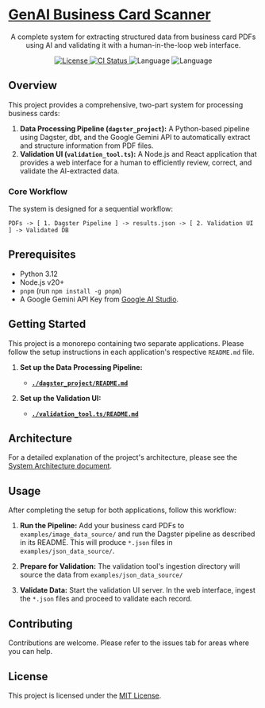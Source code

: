 # [GenAI Business Card Scanner](https://github.com/betsalel-williamson/GenAIBusinessCardScanner)

<p align="center">
  A complete system for extracting structured data from business card PDFs using AI and validating it with a human-in-the-loop web interface.
</p>

<p align="center">
    <a href="https://github.com/betsalel-williamson/GenAIBusinessCardScanner/blob/main/LICENSE">
        <img alt="License" src="https://img.shields.io/github/license/betsalel-williamson/GenAIBusinessCardScanner?style=flat-square&color=blue">
    </a>
    <a href="https://github.com/betsalel-williamson/GenAIBusinessCardScanner/actions/workflows/ci.yml">
        <img alt="CI Status" src="https://github.com/betsalel-williamson/GenAIBusinessCardScanner/actions/workflows/ci.yml/badge.svg">
    </a>
    <img alt="Language" src="https://img.shields.io/github/languages/count/betsalel-williamson/GenAIBusinessCardScanner?style=flat-square">
    <img alt="Language" src="https://img.shields.io/github/languages/top/betsalel-williamson/GenAIBusinessCardScanner?style=flat-square">
</p>

## Overview

This project provides a comprehensive, two-part system for processing business cards:

1. **Data Processing Pipeline (`dagster_project`):** A Python-based pipeline using Dagster, dbt, and the Google Gemini API to automatically extract and structure information from PDF files.
2. **Validation UI (`validation_tool.ts`):** A Node.js and React application that provides a web interface for a human to efficiently review, correct, and validate the AI-extracted data.

### Core Workflow

The system is designed for a sequential workflow:

```text
PDFs -> [ 1. Dagster Pipeline ] -> results.json -> [ 2. Validation UI ] -> Validated DB
```

## Prerequisites

- Python 3.12
- Node.js v20+
- `pnpm` (run `npm install -g pnpm`)
- A Google Gemini API Key from [Google AI Studio](https://aistudio.google.com/apikey).

## Getting Started

This project is a monorepo containing two separate applications. Please follow the setup instructions in each application's respective `README.md` file.

1. **Set up the Data Processing Pipeline:**
    - [**`./dagster_project/README.md`**](./dagster_project/README.md)

2. **Set up the Validation UI:**
    - [**`./validation_tool.ts/README.md`**](./validation_tool.ts/README.md)

## Architecture

For a detailed explanation of the project's architecture, please see the [System Architecture document](./genai-docs/architecture/SYSTEM_ARCHITECTURE.md).

## Usage

After completing the setup for both applications, follow this workflow:

1. **Run the Pipeline:** Add your business card PDFs to `examples/image_data_source/` and run the Dagster pipeline as described in its README. This will produce `*.json` files in `examples/json_data_source/`.

2. **Prepare for Validation:** The validation tool's ingestion directory will source the data from `examples/json_data_source/`

3. **Validate Data:** Start the validation UI server. In the web interface, ingest the `*.json` files and proceed to validate each record.

## Contributing

Contributions are welcome. Please refer to the issues tab for areas where you can help.

## License

This project is licensed under the [MIT License](./LICENSE).
